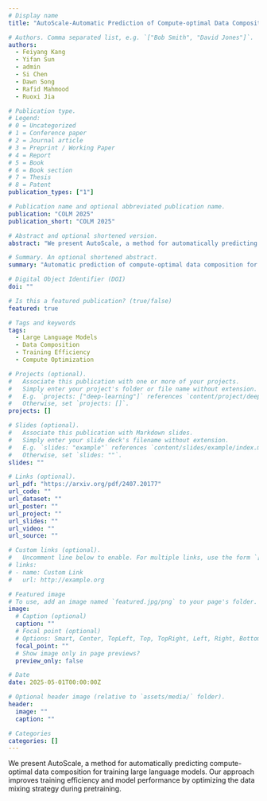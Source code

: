 ```yaml
---
# Display name
title: "AutoScale-Automatic Prediction of Compute-optimal Data Composition for Training LLMs"

# Authors. Comma separated list, e.g. `["Bob Smith", "David Jones"]`.
authors:
  - Feiyang Kang
  - Yifan Sun
  - admin
  - Si Chen
  - Dawn Song
  - Rafid Mahmood
  - Ruoxi Jia

# Publication type.
# Legend:
# 0 = Uncategorized
# 1 = Conference paper
# 2 = Journal article
# 3 = Preprint / Working Paper
# 4 = Report
# 5 = Book
# 6 = Book section
# 7 = Thesis
# 8 = Patent
publication_types: ["1"]

# Publication name and optional abbreviated publication name.
publication: "COLM 2025"
publication_short: "COLM 2025"

# Abstract and optional shortened version.
abstract: "We present AutoScale, a method for automatically predicting compute-optimal data composition for training large language models, improving training efficiency and model performance."

# Summary. An optional shortened abstract.
summary: "Automatic prediction of compute-optimal data composition for efficient LLM training."

# Digital Object Identifier (DOI)
doi: ""

# Is this a featured publication? (true/false)
featured: true

# Tags and keywords
tags:
  - Large Language Models
  - Data Composition
  - Training Efficiency
  - Compute Optimization

# Projects (optional).
#   Associate this publication with one or more of your projects.
#   Simply enter your project's folder or file name without extension.
#   E.g. `projects: ["deep-learning"]` references `content/project/deep-learning/index.md`.
#   Otherwise, set `projects: []`.
projects: []

# Slides (optional).
#   Associate this publication with Markdown slides.
#   Simply enter your slide deck's filename without extension.
#   E.g. `slides: "example"` references `content/slides/example/index.md`.
#   Otherwise, set `slides: ""`.
slides: ""

# Links (optional).
url_pdf: "https://arxiv.org/pdf/2407.20177"
url_code: ""
url_dataset: ""
url_poster: ""
url_project: ""
url_slides: ""
url_video: ""
url_source: ""

# Custom links (optional).
#   Uncomment line below to enable. For multiple links, use the form `[{...}, {...}, {...}]`.
# links:
# - name: Custom Link
#   url: http://example.org

# Featured image
# To use, add an image named `featured.jpg/png` to your page's folder.
image:
  # Caption (optional)
  caption: ""
  # Focal point (optional)
  # Options: Smart, Center, TopLeft, Top, TopRight, Left, Right, BottomLeft, Bottom, BottomRight
  focal_point: ""
  # Show image only in page previews?
  preview_only: false

# Date
date: 2025-05-01T00:00:00Z

# Optional header image (relative to `assets/media/` folder).
header:
  image: ""
  caption: ""

# Categories
categories: []
---
```


We present AutoScale, a method for automatically predicting compute-optimal data composition for training large language models. Our approach improves training efficiency and model performance by optimizing the data mixing strategy during pretraining.
